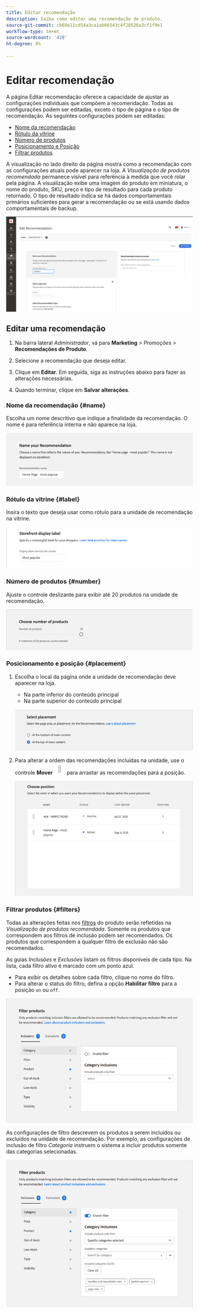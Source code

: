 ```yaml
---
title: Editar recomendação
description: Saiba como editar uma recomendação de produto.
source-git-commit: cb69e11cd54a3ca1ab66543c4f28526a3cf1f9e1
workflow-type: tm+mt
source-wordcount: '428'
ht-degree: 0%

---
```


# Editar recomendação

A página Editar recomendação oferece a capacidade de ajustar as configurações individuais que compõem a recomendação. Todas as configurações podem ser editadas, exceto o tipo de página e o tipo de recomendação. As seguintes configurações podem ser editadas:

- [Nome da recomendação](#name)
- [Rótulo da vitrine](#label)
- [Número de produtos](#number)
- [Posicionamento e Posição](#placement)
- [Filtrar produtos](#filters)

A visualização no lado direito da página mostra como a recomendação com as configurações atuais pode aparecer na loja. A _Visualização de produtos recomendada_ permanece visível para referência à medida que você rolar pela página. A visualização exibe uma imagem do produto em miniatura, o nome do produto, SKU, preço e tipo de resultado para cada produto retornado. O tipo de resultado indica se há dados comportamentais primários suficientes para gerar a recomendação ou se está usando dados comportamentais de backup.

![Editar Recomendações](assets/edit-recommendation.png)

## Editar uma recomendação

1. Na barra lateral _Administrador_, vá para **Marketing** > _Promoções_ > **Recomendações de Produto**.

1. Selecione a recomendação que deseja editar.

1. Clique em **Editar**. Em seguida, siga as instruções abaixo para fazer as alterações necessárias.

1. Quando terminar, clique em **Salvar alterações**.

### Nome da recomendação {#name}

Escolha um nome descritivo que indique a finalidade da recomendação. O nome é para referência interna e não aparece na loja.

![Editar nome](assets/edit-name.png)

### Rótulo da vitrine {#label}

Insira o texto que deseja usar como rótulo para a unidade de recomendação na vitrine.

![Editar rótulo](assets/edit-storefront-label.png)

### Número de produtos {#number}

Ajuste o controle deslizante para exibir até 20 produtos na unidade de recomendação.

![Editar número de produtos](assets/edit-number-of-products.png)

### Posicionamento e posição {#placement}

1. Escolha o local da página onde a unidade de recomendação deve aparecer na loja.

   - Na parte inferior do conteúdo principal
   - Na parte superior do conteúdo principal

   ![Editar posicionamento](assets/edit-placement.png)

1. Para alterar a ordem das recomendações incluídas na unidade, use o controle **Mover** ![Mover seletor](assets/icon-move.png) para arrastar as recomendações para a posição.

   ![Editar posição](assets/edit-position.png)

### Filtrar produtos {#filters}

Todas as alterações feitas nos [filtros](filters.md) do produto serão refletidas na _Visualização de produtos recomendada_. Somente os produtos que correspondem aos filtros de inclusão podem ser recomendados. Os produtos que correspondem a qualquer filtro de exclusão não são recomendados.

As guias _Inclusões_ e _Exclusões_ listam os filtros disponíveis de cada tipo. Na lista, cada filtro ativo é marcado com um ponto azul.

- Para exibir os detalhes sobre cada filtro, clique no nome do filtro.
- Para alterar o status do filtro, defina a opção **Habilitar filtro** para a posição `on` ou `off`.

![Editar filtros](assets/edit-filters.png)

As configurações de filtro descrevem os produtos a serem incluídos ou excluídos na unidade de recomendação. Por exemplo, as configurações de inclusão de filtro _Categoria_ instruem o sistema a incluir produtos somente das categorias selecionadas.

![Editar filtro de categoria](assets/edit-filter-category.png)
